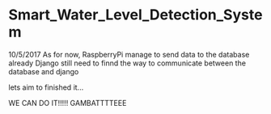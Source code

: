 # Smart_Water_Level_Detection_System

10/5/2017
As for now, RaspberryPi manage to send data to the database already
Django still need to finnd the way to communicate between the database and django


lets aim to finished it...

WE CAN DO IT!!!!! 
GAMBATTTTEEE
